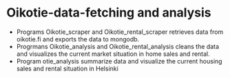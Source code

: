 # Oikotie-data-fetching and analysis

- Programs Oikotie_scraper and Oikotie_rental_scraper retrieves data from oikotie.fi and exports the data to mongodb.
- Progrmans Oikotie_analysis and Oikotie_rental_analysis cleans the data and visualizes the current market situation in home sales and rental.
- Program otie_analysis summarize data and visualize the current housing sales and rental situation in Helsinki

